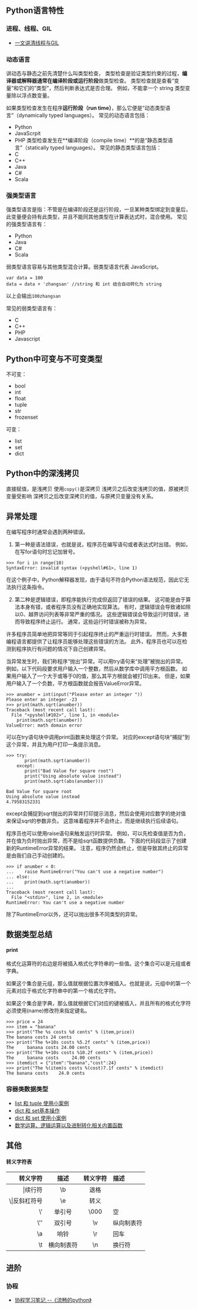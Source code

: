 ## Python语言特性

### 进程、线程、GIL
- [一文讲清线程与GIL](https://github.com/wnz27/self-article/blob/master/content/%E6%8A%80%E6%9C%AF%E6%9D%82%E7%AF%87/python%E7%9B%B8%E5%85%B3/GIL%E8%BF%9B%E7%A8%8B%E4%BB%A5%E5%8F%8A%E7%BA%BF%E7%A8%8B.md)

### 动态语言
讲动态与静态之前先清楚什么叫类型检查，
类型检查是验证类型约束的过程，**编译器或解释器通常在编译阶段或运行阶段**做类型检查。
类型检查就是查看“变量”和它们的”类型”，然后判断表达式是否合理。
例如，不能拿一个 string 类型变量除以浮点数变量。

如果类型检查发生在程序**运行阶段（run time）**，那么它便是“动态类型语言”（dynamically typed languages）。
常见的动态语言包括：
- Python
- JavaScrpit
- PHP
类型检查发生在**编译阶段（compile time）**的是“静态类型语言”（statically typed languages）。
常见的静态类型语言包括：
- C
- C++
- Java
- C#
- Scala

### 强类型语言
强类型语言是指：不管是在编译阶段还是运行阶段，一旦某种类型绑定到变量后，
此变量便会持有此类型，并且不能同其他类型在计算表达式时，混合使用。
常见的强类型语言有：
- Python
- Java
- C#
- Scala

弱类型语言容易与其他类型混合计算。弱类型语言代表 JavaScript。
```
var data = 100
data = data + 'zhangsan' //string 和 int 结合自动转化为 string
```
以上会输出`100zhangsan`

常见的弱类型语言有：
- C
- C++
- PHP 
- Javascript

## Python中可变与不可变类型
不可变：
- bool
- int
- float
- tuple
- str
- frozenset

可变：
- list
- set
- dict

## Python中的深浅拷贝
直接赋值，是浅拷贝
使用`copy()`是深拷贝
浅拷贝之后改变浅拷贝的值，原被拷贝变量受影响
深拷贝之后改变深拷贝的值，与原拷贝变量没有关系。

## 异常处理
在编写程序时通常会遇到两种错误。
1. 第一种是语法错误，也就是说，程序员在编写语句或者表达式时出错。
例如，在写for语句时忘记加冒号。
```
>>> for i in range(10)
SyntaxError: invalid syntax (<pyshell#61>, line 1)
```
在这个例子中，Python解释器发现，由于语句不符合Python语法规范，因此它无法执行这条指令。

2. 第二种是逻辑错误，即程序能执行完成但返回了错误的结果。
这可能是由于算法本身有错，或者程序员没有正确地实现算法。
有时，逻辑错误会导致诸如除以0、越界访问列表等非常严重的情况。
这些逻辑错误会导致运行时错误，进而导致程序终止运行。
通常，这些运行时错误被称为异常。

许多程序员简单地把异常等同于引起程序终止的严重运行时错误。
然而，大多数编程语言都提供了让程序员能够处理这些错误的方法。
此外，程序员也可以在检测到程序执行有问题的情况下自己创建异常。

当异常发生时，我们称程序“抛出”异常。可以用try语句来“处理”被抛出的异常。
例如，以下代码段要求用户输入一个整数，然后从数学库中调用平方根函数。
如果用户输入了一个大于或等于0的值，那么其平方根就会被打印出来。
但是，如果用户输入了一个负数，平方根函数就会报告ValueError异常。
```
>>> anumber = int(input("Please enter an integer "))
Please enter an integer -23
>>> print(math.sqrt(anumber))
Traceback (most recent call last):
  File "<pyshell#102>", line 1, in <module>
    print(math.sqrt(anumber))
ValueError: math domain error
```
可以在try语句块中调用print函数来处理这个异常。
对应的except语句块“捕捉”到这个异常，并且为用户打印一条提示消息。
```
>>> try:
       print(math.sqrt(anumber))
    except:
       print("Bad Value for square root")
       print("Using absolute value instead")
       print(math.sqrt(abs(anumber)))

Bad Value for square root
Using absolute value instead
4.79583152331
```
except会捕捉到sqrt抛出的异常并打印提示消息，然后会使用对应数字的绝对值来保证sqrt的参数非负。
这意味着程序并不会终止，而是继续执行后续语句。

程序员也可以使用raise语句来触发运行时异常。
例如，可以先检查值是否为负，并在值为负时抛出异常，而不是给sqrt函数提供负数。
下面的代码段显示了创建新的RuntimeError异常的结果。
注意，程序仍然会终止，但是导致其终止的异常是由我们自己手动创建的。
```
>>> if anumber < 0:
...    raise RuntimeError("You can't use a negative number")
... else:
...    print(math.sqrt(anumber))
...
Traceback (most recent call last):
  File "<stdin>", line 2, in <module>
RuntimeError: You can't use a negative number
```
除了RuntimeError以外，还可以抛出很多不同类型的异常。


## 数据类型总结

#### print
格式化运算符的右边是将被插入格式化字符串的一些值。这个集合可以是元组或者字典。

如果这个集合是元组，那么值就根据位置次序被插入。也就是说，元组中的第一个元素对应于格式化字符串中的第一个格式化字符。

如果这个集合是字典，那么值就根据它们对应的键被插入，并且所有的格式化字符必须使用(name)修改符来指定键名。
```
>>> price = 24
>>> item = "banana"
>>> print("The %s costs %d cents" % (item,price))
The banana costs 24 cents
>>> print("The %+10s costs %5.2f cents" % (item,price))
The     banana costs 24.00 cents
>>> print("The %+10s costs %10.2f cents" % (item,price))
The     banana costs     24.00 cents
>>> itemdict = {"item":"banana","cost":24}
>>> print("The %(item)s costs %(cost)7.1f cents" % itemdict)
The banana costs    24.0 cents
```

###  容器类数据类型
* [list 和 tuple 使用小案例](./list和tuple/list_tuple_example.py)
* [dict 和 set基本操作](./dict和set/dict_set_basic.py)
* [dict 和 set 使用小案例](./dict和set/dict_set_example.py)
* [数学运算、逻辑运算以及进制转化相关内置函数](./内置函数/math_logic_base.py)

## 其他
#### 转义字符表

转义字符|描述|转义字符|描述
-:|:-:|:-:|:-
\\|续行符|\b|退格
\\\\|反斜杠符号|\e|转义
\\'|单引号|\000|空
\\''|双引号|\v|纵向制表符
\a|响铃|\r|回车
\t|横向制表符|\n|换行符

## 进阶
### 协程
- [协程学习笔记 --《流畅的python》](./协程（流畅的python学习）/协程学习.md)


